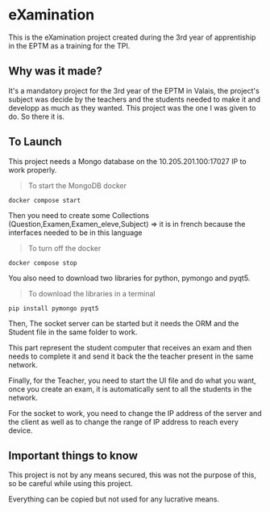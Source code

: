 # eXamination

This is the eXamination project created during the 3rd year of apprentiship in the EPTM as a training for the TPI.

## Why was it made?

It's a mandatory project for the 3rd year of the EPTM in Valais, the project's subject was decide by the teachers and the students needed to make it and developp as much as they wanted.
This project was the one I was given to do. So there it is.

## To Launch

This project needs a Mongo database on the 10.205.201.100:17027 IP to work properly.
>To start the MongoDB docker


`docker compose start`

Then you need to create some Collections (Question,Examen,Examen_eleve,Subject) => it is in french because the interfaces needed to be in this language

>To turn off the docker


`docker compose stop`

You also need to download two libraries for python, pymongo and pyqt5.


>To download the libraries in a terminal


`pip install pymongo pyqt5`

Then, The socket server can be started but it needs the ORM and the Student file in the same folder to work.

This part represent the student computer that receives an exam and then needs to complete it and send it back the the teacher present in the same network.

Finally, for the Teacher, you need to start the UI file and do what you want, once you create an exam, it is automatically sent to all the students in the network.

For the socket to work, you need to change the IP address of the server and the client as well as to change the range of IP address to reach every device.

## Important things to know

This project is not by any means secured, this was not the purpose of this, so be careful while using this project.

Everything can be copied but not used for any lucrative means.
